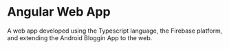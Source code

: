 # Angular Web App

A web app developed using the Typescript language, the Firebase platform, and extending the Android Bloggin App to the web.
